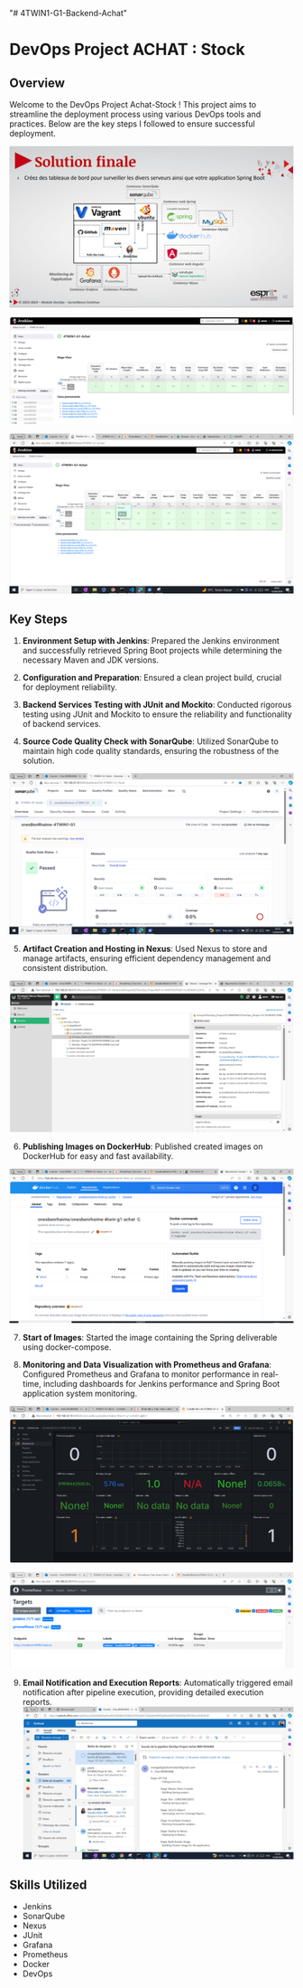 "# 4TWIN1-G1-Backend-Achat"

# DevOps Project ACHAT : Stock

## Overview

Welcome to the DevOps Project Achat-Stock ! This project aims to streamline the deployment process using various DevOps tools and practices. Below are the key steps I followed to ensure successful deployment.

![Example Image](images/solutionFinale.png)

![Example Image](images/jenkins.png)

![Example Image](images/image.png)

## Key Steps

1. **Environment Setup with Jenkins**: Prepared the Jenkins environment and successfully retrieved Spring Boot projects while determining the necessary Maven and JDK versions.

2. **Configuration and Preparation**: Ensured a clean project build, crucial for deployment reliability.

3. **Backend Services Testing with JUnit and Mockito**: Conducted rigorous testing using JUnit and Mockito to ensure the reliability and functionality of backend services.

4. **Source Code Quality Check with SonarQube**: Utilized SonarQube to maintain high code quality standards, ensuring the robustness of the solution.

![Example Image](images/sonarCode.png)

5. **Artifact Creation and Hosting in Nexus**: Used Nexus to store and manage artifacts, ensuring efficient dependency management and consistent distribution.

![Example Image](images/nexus.png)

6. **Publishing Images on DockerHub**: Published created images on DockerHub for easy and fast availability.

![Example Image](images/dockerHub.png)

7. **Start of Images**: Started the image containing the Spring deliverable using docker-compose.

8. **Monitoring and Data Visualization with Prometheus and Grafana**: Configured Prometheus and Grafana to monitor performance in real-time, including dashboards for Jenkins performance and Spring Boot application system monitoring.

![Example Image](images/ghrafana.png)

![Example Image](images/prometheus.png)

9. **Email Notification and Execution Reports**: Automatically triggered email notification after pipeline execution, providing detailed execution reports.
   ![Example Image](images/mail.png)

## Skills Utilized

- Jenkins
- SonarQube
- Nexus
- JUnit
- Grafana
- Prometheus
- Docker
- DevOps
